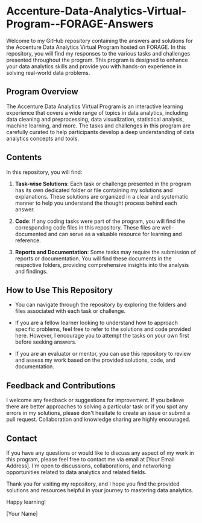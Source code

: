 # Accenture-Data-Analytics-Virtual-Program--FORAGE-Answers

Welcome to my GitHub repository containing the answers and solutions for the Accenture Data Analytics Virtual Program hosted on FORAGE. In this repository, you will find my responses to the various tasks and challenges presented throughout the program. This program is designed to enhance your data analytics skills and provide you with hands-on experience in solving real-world data problems.

## Program Overview

The Accenture Data Analytics Virtual Program is an interactive learning experience that covers a wide range of topics in data analytics, including data cleaning and preprocessing, data visualization, statistical analysis, machine learning, and more. The tasks and challenges in this program are carefully curated to help participants develop a deep understanding of data analytics concepts and tools.

## Contents

In this repository, you will find:

1. **Task-wise Solutions**: Each task or challenge presented in the program has its own dedicated folder or file containing my solutions and explanations. These solutions are organized in a clear and systematic manner to help you understand the thought process behind each answer.

2. **Code**: If any coding tasks were part of the program, you will find the corresponding code files in this repository. These files are well-documented and can serve as a valuable resource for learning and reference.

3. **Reports and Documentation**: Some tasks may require the submission of reports or documentation. You will find these documents in the respective folders, providing comprehensive insights into the analysis and findings.

## How to Use This Repository

- You can navigate through the repository by exploring the folders and files associated with each task or challenge.

- If you are a fellow learner looking to understand how to approach specific problems, feel free to refer to the solutions and code provided here. However, I encourage you to attempt the tasks on your own first before seeking answers.

- If you are an evaluator or mentor, you can use this repository to review and assess my work based on the provided solutions, code, and documentation.

## Feedback and Contributions

I welcome any feedback or suggestions for improvement. If you believe there are better approaches to solving a particular task or if you spot any errors in my solutions, please don't hesitate to create an issue or submit a pull request. Collaboration and knowledge sharing are highly encouraged.

## Contact

If you have any questions or would like to discuss any aspect of my work in this program, please feel free to contact me via email at [Your Email Address]. I'm open to discussions, collaborations, and networking opportunities related to data analytics and related fields.

Thank you for visiting my repository, and I hope you find the provided solutions and resources helpful in your journey to mastering data analytics.

Happy learning!

[Your Name]
